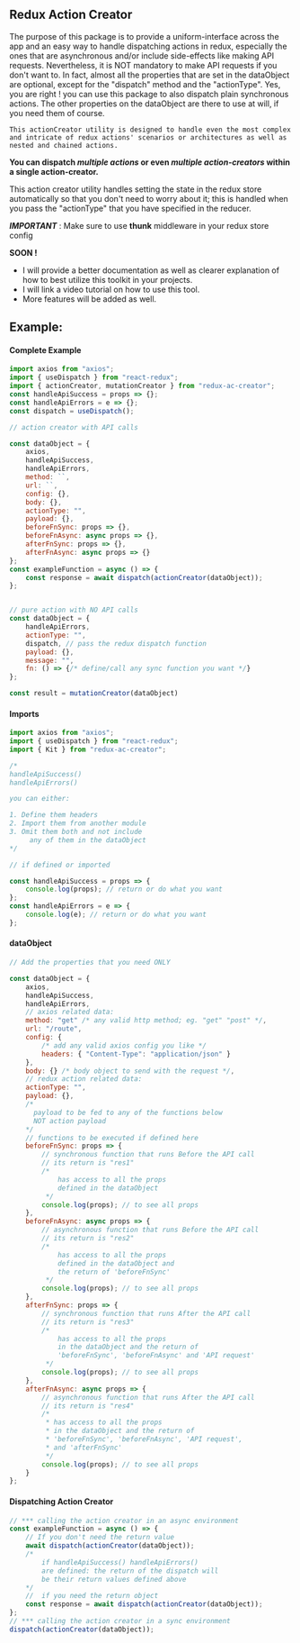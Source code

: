 ## Redux Action Creator

The purpose of this package is to provide a uniform-interface across the app and an easy way to handle dispatching actions in redux, especially the ones that are asynchronous and/or include side-effects like making API requests. Nevertheless, it is NOT mandatory to make API requests if you don't want to. In fact, almost all the properties that are set in the dataObject are optional, except for the "dispatch" method and the "actionType". Yes, you are right ! you can use this package to also dispatch plain synchronous actions. The other properties on the dataObject are there to use at will, if you need them of course.

`This actionCreator utility is designed to handle even the most complex and intricate of redux actions' scenarios or architectures as well as nested and chained actions.`

**You can dispatch _multiple actions_ or even _multiple action-creators_ within a single action-creator.**

This action creator utility handles setting the state in the redux store automatically so that you don't need to worry about it; this is handled when you pass the "actionType" that you have specified in the reducer.

**_IMPORTANT_** : Make sure to use **thunk** middleware in your redux store config

**SOON !**

-   I will provide a better documentation as well as clearer explanation of how to best utilize this toolkit in your projects.
-   I will link a video tutorial on how to use this tool.
-   More features will be added as well.

## Example:

#### Complete Example

```javascript
import axios from "axios";
import { useDispatch } from "react-redux";
import { actionCreator, mutationCreator } from "redux-ac-creator";
const handleApiSuccess = props => {};
const handleApiErrors = e => {};
const dispatch = useDispatch();

// action creator with API calls

const dataObject = {
	axios,
	handleApiSuccess,
	handleApiErrors,
	method: ``,
	url: ``,
	config: {},
	body: {},
	actionType: "",
	payload: {},
	beforeFnSync: props => {},
	beforeFnAsync: async props => {},
	afterFnSync: props => {},
	afterFnAsync: async props => {}
};
const exampleFunction = async () => {
	const response = await dispatch(actionCreator(dataObject));
};


// pure action with NO API calls
const dataObject = {
	handleApiErrors,
	actionType: "",
	dispatch, // pass the redux dispatch function
	payload: {},
	message: "",
	fn: () => {/* define/call any sync function you want */}
};

const result = mutationCreator(dataObject)
```

#### Imports

```javascript
import axios from "axios";
import { useDispatch } from "react-redux";
import { Kit } from "redux-ac-creator";

/*
handleApiSuccess()
handleApiErrors()

you can either:

1. Define them headers
2. Import them from another module
3. Omit them both and not include
	 any of them in the dataObject
*/

// if defined or imported

const handleApiSuccess = props => {
	console.log(props); // return or do what you want
};
const handleApiErrors = e => {
	console.log(e); // return or do what you want
};
```

#### dataObject

```javascript
// Add the properties that you need ONLY

const dataObject = {
	axios,
	handleApiSuccess,
	handleApiErrors,
	// axios related data:
	method: "get" /* any valid http method; eg. "get" "post" */,
	url: "/route",
	config: {
		/* add any valid axios config you like */
		headers: { "Content-Type": "application/json" }
	},
	body: {} /* body object to send with the request */,
	// redux action related data:
	actionType: "",
	payload: {},
	/*
	  payload to be fed to any of the functions below
	  NOT action payload
	*/
	// functions to be executed if defined here
	beforeFnSync: props => {
		// synchronous function that runs Before the API call
		// its return is "res1"
		/*
			has access to all the props
			defined in the dataObject
		 */
		console.log(props); // to see all props
	},
	beforeFnAsync: async props => {
		// asynchronous function that runs Before the API call
		// its return is "res2"
		/*
			has access to all the props
			defined in the dataObject and
			the return of 'beforeFnSync'
		 */
		console.log(props); // to see all props
	},
	afterFnSync: props => {
		// synchronous function that runs After the API call
		// its return is "res3"
		/*
			has access to all the props
			in the dataObject and the return of
			'beforeFnSync', 'beforeFnAsync' and 'API request'
		 */
		console.log(props); // to see all props
	},
	afterFnAsync: async props => {
		// asynchronous function that runs After the API call
		// its return is "res4"
		/*
		 * has access to all the props
		 * in the dataObject and the return of
		 * 'beforeFnSync', 'beforeFnAsync', 'API request',
		 * and 'afterFnSync'
		 */
		console.log(props); // to see all props
	}
};
```

#### Dispatching Action Creator

```javascript
// *** calling the action creator in an async environment
const exampleFunction = async () => {
	// If you don't need the return value
	await dispatch(actionCreator(dataObject));
	/*
		if handleApiSuccess() handleApiErrors()
		are defined: the return of the dispatch will
		be their return values defined above
	*/
	//  if you need the return object
	const response = await dispatch(actionCreator(dataObject));
};
// *** calling the action creator in a sync environment
dispatch(actionCreator(dataObject));
```
